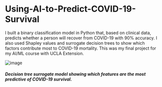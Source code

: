 # Using-AI-to-Predict-COVID-19-Survival
I built a binary classification model in Python that, based on clinical data, predicts whether a person will recover from COVID-19 with 90% accuracy. I also used Shapley values and surrogate decision trees to show which factors contribute most to COVID-19 mortality.  This was my final project for my AI/ML course with UCLA Extension.

![image](https://drive.google.com/uc?export=view&id=1XA-Q96L9skap_X6LwGjkEfy7v6s38XX0)
##### Decision tree surrogate model showing which features are the most predictive of COVID-19 survival.
